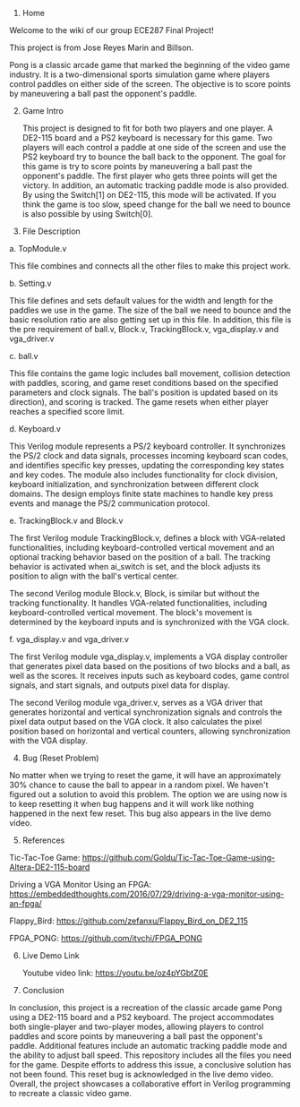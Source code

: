 1. Home
   
Welcome to the wiki of our group ECE287 Final Project!

This project is from Jose Reyes Marin and Billson.

Pong is a classic arcade game that marked the beginning of the video game industry. It is a two-dimensional sports simulation game where players control paddles on either side of the screen. The objective is to score points by maneuvering a ball past the opponent's paddle.

2. Game Intro

   This project is designed to fit for both two players and one player. A DE2-115 board and a PS2 keyboard is necessary for this game. Two players will each control a paddle at one side of the screen and use the PS2 keyboard try to bounce the ball back to the opponent. The goal for this game is try to score points by maneuvering a ball past the opponent's paddle. The first player who gets three points will get the victory. In addition, an automatic tracking paddle mode is also provided. By using the Switch[1] on DE2-115, this mode will be activated. If you think the game is too slow, speed change for the ball we need to bounce is also possible by using Switch[0].

3. File Description

a. TopModule.v

This file combines and connects all the other files to make this project work.

b. Setting.v

This file defines and sets default values for the width and length for the paddles we use in the game. The size of the ball we need to bounce and the basic resolution ratio are also getting set up in this file. In addition, this file is the pre requirement of ball.v, Block.v, TrackingBlock.v, vga_display.v and vga_driver.v

c. ball.v

This file contains the game logic includes ball movement, collision detection with paddles, scoring, and game reset conditions based on the specified parameters and clock signals. The ball's position is updated based on its direction), and scoring is tracked. The game resets when either player reaches a specified score limit.

d. Keyboard.v

This Verilog module represents a PS/2 keyboard controller. It synchronizes the PS/2 clock and data signals, processes incoming keyboard scan codes, and identifies specific key presses, updating the corresponding key states and key codes. The module also includes functionality for clock division, keyboard initialization, and synchronization between different clock domains. The design employs finite state machines to handle key press events and manage the PS/2 communication protocol.

e. TrackingBlock.v and Block.v

The first Verilog module TrackingBlock.v, defines a block with VGA-related functionalities, including keyboard-controlled vertical movement and an optional tracking behavior based on the position of a ball. The tracking behavior is activated when ai_switch is set, and the block adjusts its position to align with the ball's vertical center.

The second Verilog module Block.v, Block, is similar but without the tracking functionality. It handles VGA-related functionalities, including keyboard-controlled vertical movement. The block's movement is determined by the keyboard inputs and is synchronized with the VGA clock.


f. vga_display.v and vga_driver.v

The first Verilog module vga_display.v, implements a VGA display controller that generates pixel data based on the positions of two blocks and a ball, as well as the scores. It receives inputs such as keyboard codes, game control signals, and start signals, and outputs pixel data for display.

The second Verilog module vga_driver.v, serves as a VGA driver that generates horizontal and vertical synchronization signals and controls the pixel data output based on the VGA clock. It also calculates the pixel position based on horizontal and vertical counters, allowing synchronization with the VGA display.

4. Bug (Reset Problem)

No matter when we trying to reset the game, it will have an approximately 30% chance to cause the ball to appear in a random pixel. We haven't figured out a solution to avoid this problem. The option we are using now is to keep resetting it when bug happens and it will work like nothing happened in the next few reset. This bug also appears in the live demo video.

5. References

Tic-Tac-Toe Game: https://github.com/Goldu/Tic-Tac-Toe-Game-using-Altera-DE2-115-board

Driving a VGA Monitor Using an FPGA: https://embeddedthoughts.com/2016/07/29/driving-a-vga-monitor-using-an-fpga/

Flappy_Bird: https://github.com/zefanxu/Flappy_Bird_on_DE2_115

FPGA_PONG: https://github.com/itvchi/FPGA_PONG

6. Live Demo Link

   Youtube video link: https://youtu.be/oz4pYGbtZ0E

7. Conclusion

In conclusion, this project is a recreation of the classic arcade game Pong using a DE2-115 board and a PS2 keyboard. The project accommodates both single-player and two-player modes, allowing players to control paddles and score points by maneuvering a ball past the opponent's paddle. Additional features include an automatic tracking paddle mode and the ability to adjust ball speed. This repository includes all the files you need for the game. Despite efforts to address this issue, a conclusive solution has not been found. This reset bug is acknowledged in the live demo video. Overall, the project showcases a collaborative effort in Verilog programming to recreate a classic video game.
